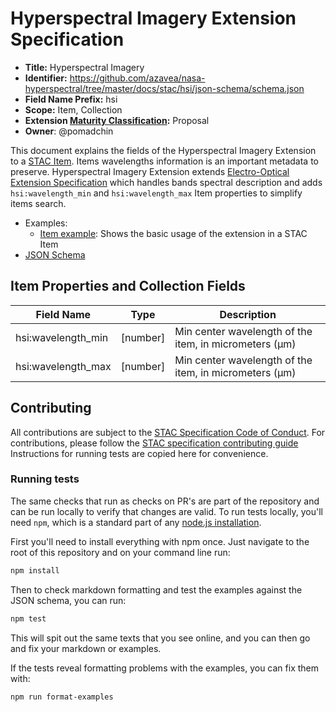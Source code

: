 # Hyperspectral Imagery Extension Specification

- **Title:** Hyperspectral Imagery
- **Identifier:** https://github.com/azavea/nasa-hyperspectral/tree/master/docs/stac/hsi/json-schema/schema.json
- **Field Name Prefix:** hsi
- **Scope:** Item, Collection
- **Extension [Maturity Classification](https://github.com/radiantearth/stac-spec/tree/master/extensions/README.md#extension-maturity):** Proposal
- **Owner**: @pomadchin

This document explains the fields of the Hyperspectral Imagery Extension to a [STAC Item](https://github.com/radiantearth/stac-spec/tree/v1.0.0/item-spec). Items wavelengths information is an important metadata to preserve. Hyperspectral Imagery Extension extends [Electro-Optical Extension Specification](https://github.com/stac-extensions/eo) which handles bands spectral description and adds `hsi:wavelength_min` and `hsi:wavelength_max` Item properties to simplify items search.


- Examples:
  - [Item example](examples/item.json): Shows the basic usage of the extension in a STAC Item
- [JSON Schema](json-schema/schema.json)

## Item Properties and Collection Fields

| Field Name           | Type                      | Description |
| -------------------- | ------------------------- | ----------- |
| hsi:wavelength_min   | \[number]                 | Min center wavelength of the item, in micrometers (μm) |
| hsi:wavelength_max   | \[number]                 | Min center wavelength of the item, in micrometers (μm) |

## Contributing

All contributions are subject to the
[STAC Specification Code of Conduct](https://github.com/radiantearth/stac-spec/blob/master/CODE_OF_CONDUCT.md).
For contributions, please follow the
[STAC specification contributing guide](https://github.com/radiantearth/stac-spec/blob/master/CONTRIBUTING.md) Instructions
for running tests are copied here for convenience.

### Running tests

The same checks that run as checks on PR's are part of the repository and can be run locally to verify that changes are valid. 
To run tests locally, you'll need `npm`, which is a standard part of any [node.js installation](https://nodejs.org/en/download/).

First you'll need to install everything with npm once. Just navigate to the root of this repository and on 
your command line run:
```bash
npm install
```

Then to check markdown formatting and test the examples against the JSON schema, you can run:
```bash
npm test
```

This will spit out the same texts that you see online, and you can then go and fix your markdown or examples.

If the tests reveal formatting problems with the examples, you can fix them with:
```bash
npm run format-examples
```
